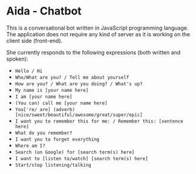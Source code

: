 # Aida - Chatbot
This is a conversational bot written in JavaScript programming language.
The application does not require any kind of server as it is working on the client side (front-end).

She currently responds to the following expressions (both written and spoken):

- ``Hello / Hi``
- ``Who/What are you? / Tell me about yourself``
- ``How are you? / What are you doing? / What's up?``
- ``My name is [your name here]``
- ``I am [your name here]``
- ``(You can) call me [your name here]``
- ``You['re/ are] (adverb) [nice/sweet/beautiful/awesome/great/super/epic]``
- ``I want you to remember this for me: / Remember this: [sentence here]``
- ``What do you remember?``
- ``I want you to forget everything``
- ``Where am I?``
- ``Search (on Google) for [search term(s) here]``
- ``I want to [listen to/watch] [search term(s) here]``
- ``Start/stop listening/talking``
